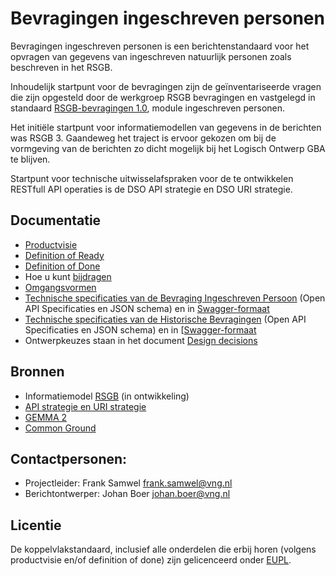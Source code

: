 # Bevragingen ingeschreven personen

Bevragingen ingeschreven personen is een berichtenstandaard voor het opvragen van gegevens van ingeschreven natuurlijk personen zoals beschreven in het RSGB.

Inhoudelijk startpunt voor de bevragingen zijn de geïnventariseerde vragen die zijn opgesteld door de werkgroep RSGB bevragingen en vastgelegd in standaard [RSGB-bevragingen 1.0](https://www.gemmaonline.nl/index.php/RSGB_Bevragingen), module ingeschreven personen.

Het initiële startpunt voor informatiemodellen van gegevens in de berichten was RSGB 3. Gaandeweg het traject is ervoor gekozen om bij de vormgeving van de berichten zo dicht mogelijk bij het Logisch Ontwerp GBA te blijven. 

Startpunt voor technische uitwisselafspraken voor de te ontwikkelen RESTfull API operaties is de DSO API strategie en DSO URI strategie.

## Documentatie
* [Productvisie](https://github.com/VNG-Realisatie/RSGB-bevragingen/blob/master/docs/productvision.md)
* [Definition of Ready](https://github.com/VNG-Realisatie/RSGB-bevragingen/blob/master/docs/definition_of_ready.md)
* [Definition of Done](https://github.com/VNG-Realisatie/RSGB-bevragingen/blob/master/docs/definition_of_done.md)
* Hoe u kunt [bijdragen](https://github.com/VNG-Realisatie/Tutorial/blob/master/CONTRIBUTING.md)
* [Omgangsvormen](https://github.com/VNG-Realisatie/Tutorial/blob/master/CODE_OF_CONDUCT.md)
* [Technische specificaties van de Bevraging Ingeschreven Persoon](https://github.com/VNG-Realisatie/Bevragingen-ingeschreven-personen/tree/master/api-specificatie/Bevraging-Ingeschreven-Persoon) (Open API Specificaties en JSON schema) en in [Swagger-formaat](https://petstore.swagger.io/?url=https://raw.githubusercontent.com/VNG-Realisatie/Bevragingen-ingeschreven-personen/master/api-specificatie/Bevraging-Ingeschreven-Persoon/openapi.yaml)
* [Technische specificaties van de Historische Bevragingen](https://github.com/VNG-Realisatie/Bevragingen-ingeschreven-personen/tree/master/api-specificatie/Bevraging-Historie) (Open API Specificaties en JSON schema) en in [[Swagger-formaat](https://petstore.swagger.io/?url=https://raw.githubusercontent.com/VNG-Realisatie/Bevragingen-ingeschreven-personen/master/api-specificatie/Bevraging-Historie/openapi.yaml)
* Ontwerpkeuzes staan in het document [Design decisions](https://github.com/VNG-Realisatie/Bevragingen-ingeschreven-personen/blob/master/docs/design_decisions.md)

## Bronnen
* Informatiemodel [RSGB](https://www.gemmaonline.nl/index.php/RSGB_3.0_in_ontwikkeling) (in ontwikkeling)
* [API strategie en URI strategie](https://aandeslagmetdeomgevingswet.nl/digitaal-stelsel/documenten/documenten/api-uri-strategie/)
* [GEMMA 2](https://www.gemmaonline.nl/index.php/GEMMA_Architectuur)
* [Common Ground](https://commonground.pleio.nl)

## Contactpersonen:
* Projectleider: Frank Samwel frank.samwel@vng.nl
* Berichtontwerper: Johan Boer johan.boer@vng.nl

## Licentie
De koppelvlakstandaard, inclusief alle onderdelen die erbij horen (volgens productvisie en/of definition of done) zijn gelicenceerd onder [EUPL](https://eupl.eu/1.2/nl/).
